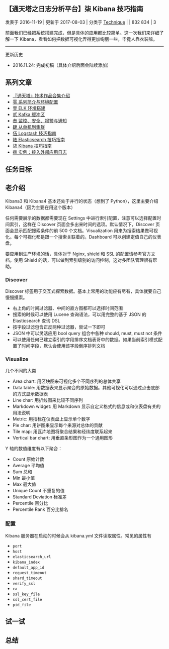 ## 【通天塔之日志分析平台】柒 Kibana 技巧指南 

  发表于 2016-11-19  |    更新于 2017-08-03    |    分类于  [Technique][0]    |     |   832     834  |    3

前面我们已经把系统搭建完成，但是具体的应用都比较简单。这一次我们来详细了解一下 Kibana，看看如何把数据可视化弄得更加绚丽一些，毕竟人靠衣装嘛。

- - -

更新历史

* 2016.11.24: 完成初稿（具体介绍后面会陆续添加）

## 系列文章

* [『通天塔』技术作品合集介绍][1]
* [零 系列简介与环境配置][2]
* [壹 ELK 环境搭建][3]
* [贰 Kafka 缓冲区][4]
* [叁 监控、安全、报警与通知][5]
* [肆 从单机到集群][6]
* [伍 Logstash 技巧指南][7]
* [陆 Elasticsearch 技巧指南][8]
* [柒 Kibana 技巧指南][9]
* [捌 实例：接入外部应用日志][10]

## 任务目标

## 老介绍

Kibana3 和 Kibana4 基本还处于并行的状态（想到了 Python），这里主要介绍 Kibana4（因为主要在用这个版本）

任何需要展示的数据都需要现在 Settings 中进行索引配置，注意可以选择配置时间索引，这样在 Discover 页面会多出来时间的选项。默认情况下，Discover 页面会显示匹配搜索条件的前 500 个文档。Visualization 用来为搜索结果做可视化。每个可视化都是跟一个搜索关联着的。Dashboard 可以创建定值自己的仪表盘。

要应用到生产环境的话，具体对于 Nginx, shield 和 SSL 的配置请参考官方文档。使用 Shield 的话，可以做到索引级别的访问控制，这对多团队管理很有帮助。

### Discover

Discover 标签用于交互式探索数据。基本上常用的功能应有尽有，具体就要自己慢慢摸索。

* 右上角的时间过滤器、中间的直方图都可以选择时间范围
* 搜索的时候可以使用 Lucene 查询语法，可以用完整的基于 JSON 的 Elasticsearch 查询 DSL
* 按字段过滤包含正反两种过滤器，尝试一下即可
* JSON 中可以灵活应用 bool query 组合中各种 should, must, must not 条件
* 可以使用任何已建立索引的字段排序文档表哥中的数据。如果当前索引模式配置了时间字段，默认会使用该字段倒序排列文档

### Visualize

几个不同的大类

* Area chart: 用区块图来可视化多个不同序列的总体共享
* Data table: 用数据表来显示聚合的原始数据。其他可视化可以通过点击底部的方式显示数据表
* Line char: 用折线图来比较不同序列
* Markdown widget: 用 Markdown 显示自定义格式的信息或和仪表盘有关的用法说明
* Metric: 用指标在仪表盘上显示单个数字
* Pie char: 用饼图来显示每个来源对总体的贡献
* Tile map: 用瓦片地图将聚合结果和经纬度联系起来
* Vertical bar chart: 用垂直条形图作为一个通用图形

Y 轴的数值维度有以下聚合：

* Count 原始计数
* Average 平均值
* Sum 总和
* Min 最小值
* Max 最大值
* Unique Count 不重复的值
* Standard Deviation 标准差
* Percentile 百分比
* Percentile Rank 百分比排名

### 配置

Kibana 服务器在启动的时候会从 kibana.yml 文件读取属性。常见的属性有

* `port`
* `host`
* `elasticsearch_url`
* `kibana_index`
* `default_app_id`
* `request_timeout`
* `shard_timeout`
* `verify_ssl`
* `ca`
* `ssl_key_file`
* `ssl_cert_file`
* `pid_file`

## 试一试

## 总结

[0]: /categories/Technique/
[1]: http://wdxtub.com/2016/11/19/babel-series-intro/
[2]: http://wdxtub.com/2016/11/19/babel-log-analysis-platform-0/
[3]: http://wdxtub.com/2016/11/19/babel-log-analysis-platform-1/
[4]: http://wdxtub.com/2016/11/19/babel-log-analysis-platform-2/
[5]: http://wdxtub.com/2016/11/19/babel-log-analysis-platform-3/
[6]: http://wdxtub.com/2016/11/19/babel-log-analysis-platform-4/
[7]: http://wdxtub.com/2016/11/19/babel-log-analysis-platform-5/
[8]: http://wdxtub.com/2016/11/19/babel-log-analysis-platform-6/
[9]: http://wdxtub.com/2016/11/19/babel-log-analysis-platform-7/
[10]: http://wdxtub.com/2016/11/19/babel-log-analysis-platform-8/
